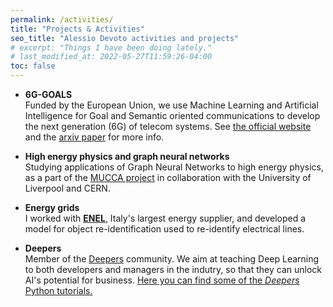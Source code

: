 ```yaml
---
permalink: /activities/
title: "Projects & Activities"
seo_title: "Alessio Devoto activities and projects"
# excerpt: "Things I have been doing lately."
# last_modified_at: 2022-05-27T11:59:26-04:00
toc: false
---
```

- **6G-GOALS** <br> Funded by the European Union, we use Machine Learning and Artificial Intelligence for Goal and Semantic oriented communications to develop the next generation (6G) of telecom systems. See [the official website](https://sites.google.com/view/6ggoals/home) and the  [arxiv paper](https://arxiv.org/abs/2402.07573) for more info.


- **High energy physics and graph neural networks** <br> Studying applications of Graph Neural Networks to high energy physics, as a part of the [MUCCA project](https://l.infn.it/mucca-project) in collaboration with the University of Liverpool and CERN.


- **Energy grids** <br> I worked with [**ENEL**](https://www.enel.it), Italy's largest energy supplier, and developed a model for object re-identification used to re-identify electrical lines. 


- **Deepers** <br> Member of the [Deepers](https://www.deepers.ai/) community. We aim at teaching Deep Learning to both developers and managers in the indutry, so that they can unlock AI's potential for business. [Here you can find some of the *Deepers* Python tutorials.](https://github.com/alessiodevoto/deepers)






